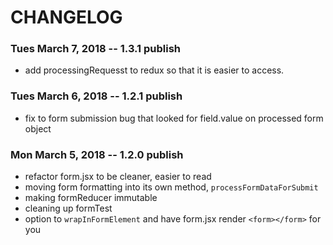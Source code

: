 # CHANGELOG

### Tues March 7, 2018 -- 1.3.1 publish
- add processingRequesst to redux so that it is easier to access.

### Tues March 6, 2018 -- 1.2.1 publish
- fix to form submission bug that looked for field.value on processed form object

### Mon March 5, 2018 -- 1.2.0 publish
- refactor form.jsx to be cleaner, easier to read
- moving form formatting into its own method, `processFormDataForSubmit`
- making formReducer immutable
- cleaning up formTest
- option to `wrapInFormElement` and have form.jsx render `<form></form>` for you

